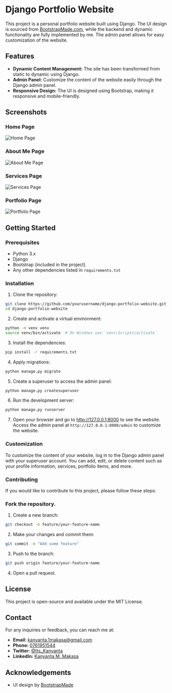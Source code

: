 # Django Portfolio Website

This project is a personal portfolio website built using Django. The UI design is sourced from [BootstrapMade.com](https://bootstrapmade.com/), while the backend and dynamic functionality are fully implemented by me. The admin panel allows for easy customization of the website.

## Features

- **Dynamic Content Management:** The site has been transformed from static to dynamic using Django.
- **Admin Panel:** Customize the content of the website easily through the Django admin panel.
- **Responsive Design:** The UI is designed using Bootstrap, making it responsive and mobile-friendly.

## Screenshots

### Home Page
![Home Page](./ss/Screenshot-378.png)

### About Me Page
![About Me Page](./ss/Screenshot-379.png)

### Services Page
![Services Page](./ss/Screenshot-380.png)

### Portfolio Page
![Portfolio Page](./ss/Screenshot-381.png)

## Getting Started

### Prerequisites

- Python 3.x
- Django
- Bootstrap (included in the project)
- Any other dependencies listed in `requirements.txt`

### Installation

1. Clone the repository:

```bash
git clone https://github.com/yourusername/django-portfolio-website.git
cd django-portfolio-website
```
2. Create and activate a virtual environment:

```bash
python -m venv venv
source venv/bin/activate  # On Windows use `venv\Scripts\activate`
```

3. Install the dependencies:

```bash
pip install -r requirements.txt
```

4. Apply migrations:

```bash
python manage.py migrate
```

5. Create a superuser to access the admin panel:
   
```bash
python manage.py createsuperuser
```
6. Run the development server:
```bash
python manage.py runserver
```
7. Open your browser and go to http://127.0.0.1:8000 to see the website. Access the admin panel at `http://127.0.0.1:8000/admin` to customize the website.

### Customization
To customize the content of your website, log in to the Django admin panel with your superuser account. You can add, edit, or delete content such as your profile information, services, portfolio items, and more.

### Contributing
If you would like to contribute to this project, please follow these steps:

### Fork the repository.

1. Create a new branch:

```bash
git checkout -b feature/your-feature-name
```
2. Make your changes and commit them:
```bash
git commit -m "Add some feature"
```
3. Push to the branch:
```bash
git push origin feature/your-feature-name
```
4. Open a pull request.


## License
This project is open-source and available under the MIT License.

## Contact

For any inquiries or feedback, you can reach me at:

- **Email:** [kanyanta.1makasa@gmail.com](mailto:kanyanta.1makasa@gmail.com)
- **Phone:** [0761951544](tel:+260761951544)
- **Twitter:** [@Its_Kanyanta](https://twitter.com/Its_Kanyanta)
- **LinkedIn:** [Kanyanta M. Makasa](https://www.linkedin.com/in/kanyanta-makasa)

## Acknowledgements

- UI design by [BootstrapMade](https://bootstrapmade.com/)

